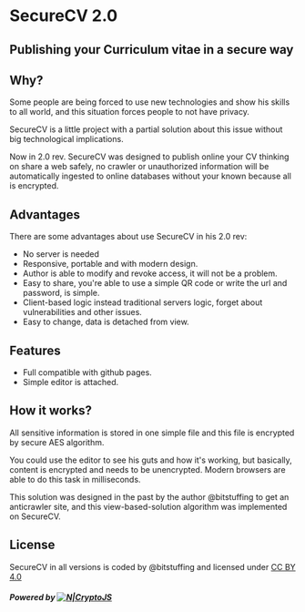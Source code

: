 # SecureCV 2.0
## Publishing your Curriculum vitae in a secure way

## Why?
Some people are being forced to use new technologies and show his skills to all world, and this situation forces people to not have privacy.

SecureCV is a little project with a partial solution about this issue without big technological implications.

Now in 2.0 rev. SecureCV was designed to publish online your CV thinking on share a web safely, no crawler or unauthorized information will be automatically ingested to online databases without your known because all is encrypted.

## Advantages

There are some advantages about use SecureCV in his 2.0 rev:

- No server is needed
- Responsive, portable and with modern design.
- Author is able to modify and revoke access, it will not be a problem.
- Easy to share, you're able to use a simple QR code or write the url and password, is simple.
- Client-based logic instead traditional servers logic, forget about vulnerabilities and other issues.
- Easy to change, data is detached from view.

## Features

- Full compatible with github pages.
- Simple editor is attached.

## How it works?

All sensitive information is stored in one simple file and this file is encrypted by secure AES algorithm.

You could use the editor to see his guts and how it's working, but basically, content is encrypted and needs to be unencrypted. Modern browsers are able to do this task in milliseconds.

This solution was designed in the past by the author @bitstuffing to get an anticrawler site, and this view-based-solution algorithm  was implemented on SecureCV.

## License
SecureCV in all versions is coded by @bitstuffing and licensed under [CC BY 4.0](https://creativecommons.org/licenses/by/4.0/)

##### Powered by [![N|CryptoJS](https://www.gitbook.com/cdn-cgi/image/width=40,height=40,fit=contain,dpr=1,format=auto/https%3A%2F%2Fcryptojs.gitbook.io%2F~%2Ffiles%2Fv0%2Fb%2Fgitbook-28427.appspot.com%2Fo%2Fspaces%252F-LVOh1OI8lhWfR_994H2%252Favatar.png%3Fgeneration%3D1546620224707409%26alt%3Dmedia)](https://cryptojs.gitbook.io/docs/)
